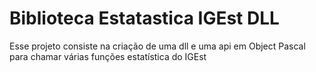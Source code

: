 # Biblioteca Estatastica IGEst DLL
Esse projeto consiste na criação de uma dll e uma api em Object Pascal para chamar várias funções estatística do IGEst
